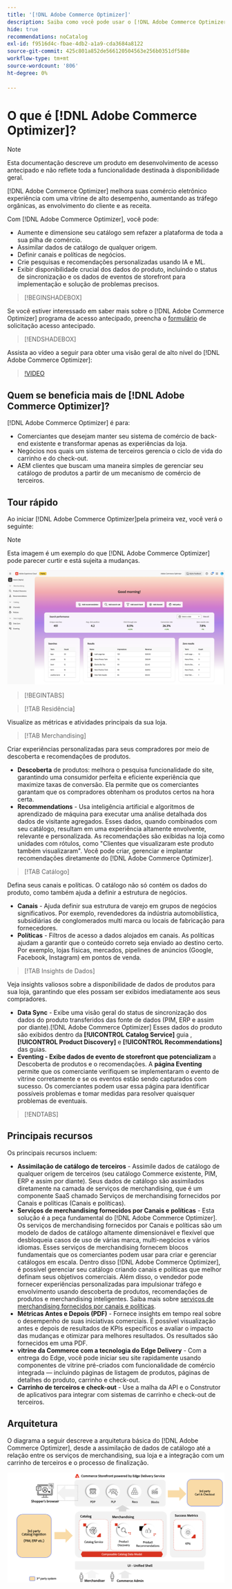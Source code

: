 ```yaml
---
title: '[!DNL Adobe Commerce Optimizer]'
description: Saiba como você pode usar o [!DNL Adobe Commerce Optimizer] para fornecer uma vitrine rápida e eficiente com um catálogo escalável que permite otimizar seu back-end de comércio eletrônico existente, aumentando o tráfego e aumentando o engajamento e a conversão.
hide: true
recommendations: noCatalog
exl-id: f9516d4c-fbae-4db2-a1a9-cda3684a8122
source-git-commit: 425c801a852de566120504563e256b0351df588e
workflow-type: tm+mt
source-wordcount: '806'
ht-degree: 0%

---
```


# O que é [!DNL Adobe Commerce Optimizer]?

>[!NOTE]
>
>Esta documentação descreve um produto em desenvolvimento de acesso antecipado e não reflete toda a funcionalidade destinada à disponibilidade geral.

[!DNL Adobe Commerce Optimizer] melhora suas comércio eletrônico experiência com uma vitrine de alto desempenho, aumentando as tráfego orgânicas, as envolvimento do cliente e as receita.

Com [!DNL Adobe Commerce Optimizer], você pode:

- Aumente e dimensione seu catálogo sem refazer a plataforma de toda a sua pilha de comércio.
- Assimilar dados de catálogo de qualquer origem.
- Definir canais e políticas de negócios.
- Crie pesquisas e recomendações personalizadas usando IA e ML.
- Exibir disponibilidade crucial dos dados do produto, incluindo o status de sincronização e os dados de eventos de storefront para implementação e solução de problemas precisos.

>[!BEGINSHADEBOX]

Se você estiver interessado em saber mais sobre o [!DNL Adobe Commerce Optimizer] programa de acesso antecipado, preencha o [formulário](https://forms.office.com/Pages/ResponsePage.aspx?id=Wht7-jR7h0OUrtLBeN7O4WOxhjY2doZPikS2hIbfmL5UMlhTMTYzVDhPQVFNTUFYUjJHNlRKTE5TWS4u) de solicitação acesso antecipado.

>[!ENDSHADEBOX]

Assista ao vídeo a seguir para obter uma visão geral de alto nível do [!DNL Adobe Commerce Optimizer]:

>[!VIDEO](https://video.tv.adobe.com/v/3450468?captions=por_br)

## Quem se beneficia mais de [!DNL Adobe Commerce Optimizer]?

[!DNL Adobe Commerce Optimizer] é para:

- Comerciantes que desejam manter seu sistema de comércio de back-end existente e transformar apenas as experiências da loja.
- Negócios nos quais um sistema de terceiros gerencia o ciclo de vida do carrinho e do check-out.
- AEM clientes que buscam uma maneira simples de gerenciar seu catálogo de produtos a partir de um mecanismo de comércio de terceiros.

## Tour rápido

Ao iniciar [!DNL Adobe Commerce Optimizer]pela primeira vez, você verá o seguinte:

>[!NOTE]
>
>Esta imagem é um exemplo do que [!DNL Adobe Commerce Optimizer] pode parecer curtir e está sujeita a mudanças.

![[!DNL Adobe Commerce Optimizer] UI](./assets/user-interface.png)

>[!BEGINTABS]

>[!TAB Residência]

Visualize as métricas e atividades principais da sua loja.

>[!TAB Merchandising]

Criar experiências personalizadas para seus compradores por meio de descoberta e recomendações de produtos.

- **Descoberta** de produtos: melhora o pesquisa funcionalidade do site, garantindo uma consumidor perfeita e eficiente experiência que maximize taxas de conversão. Ela permite que os comerciantes garantam que os compradores obtenham os produtos certos na hora certa.
- **Recommendations** - Usa inteligência artificial e algoritmos de aprendizado de máquina para executar uma análise detalhada dos dados de visitante agregados. Esses dados, quando combinados com seu catálogo, resultam em uma experiência altamente envolvente, relevante e personalizada. As recomendações são exibidas na loja como unidades com rótulos, como &quot;Clientes que visualizaram este produto também visualizaram&quot;. Você pode criar, gerenciar e implantar recomendações diretamente do [!DNL Adobe Commerce Optimizer].

>[!TAB Catálogo]

Defina seus canais e políticas. O catálogo não só contém os dados do produto, como também ajuda a definir a estrutura de negócios.

- **Canais** - Ajuda definir sua estrutura de varejo em grupos de negócios significativos. Por exemplo, revendedores da indústria automobilística, subsidiárias de conglomerados multi marca ou locais de fabricação para fornecedores.
- **Políticas** - Filtros de acesso a dados alojados em canais. As políticas ajudam a garantir que o conteúdo correto seja enviado ao destino certo. Por exemplo, lojas físicas, mercados, pipelines de anúncios (Google, Facebook, Instagram) em pontos de venda.

>[!TAB Insights de Dados]

Veja insights valiosos sobre a disponibilidade de dados de produtos para sua loja, garantindo que eles possam ser exibidos imediatamente aos seus compradores.

- **Data Sync** - Exibe uma visão geral do status de sincronização dos dados do produto transferidos das fonte de dados (PIM, ERP e assim por diante).[!DNL Adobe Commerce Optimizer] Esses dados do produto são exibidos dentro da **[!UICONTROL Catalog Service]** guia , **[!UICONTROL Product Discovery]** e **[!UICONTROL Recommendations]** das guias.
- **Eventing - Exibe dados de evento de storefront que potencializam** a Descoberta de produtos e o recomendações. A **página Eventing** permite que os comerciante verifiquem se implementaram o evento de vitrine corretamente e se os eventos estão sendo capturados com sucesso. Os comerciantes podem usar essa página para identificar possíveis problemas e tomar medidas para resolver quaisquer problemas de eventuais.

>[!ENDTABS]

## Principais recursos

Os principais recursos incluem:

- **Assimilação de catálogo de terceiros** - Assimile dados de catálogo de qualquer origem de terceiros (seu catálogo Commerce existente, PIM, ERP e assim por diante). Seus dados de catálogo são assimilados diretamente na camada de serviços de merchandising, que é um componente SaaS chamado Serviços de merchandising fornecidos por Canais e políticas (Canais e políticas).
- **Serviços de merchandising fornecidos por Canais e políticas** - Esta solução é a peça fundamental do [!DNL Adobe Commerce Optimizer]. Os serviços de merchandising fornecidos por Canais e políticas são um modelo de dados de catálogo altamente dimensionável e flexível que desbloqueia casos de uso de várias marca, multi-negócios e vários idiomas. Esses serviços de merchandising fornecem blocos fundamentais que os comerciantes podem usar para criar e gerenciar catálogos em escala. Dentro disso [!DNL Adobe Commerce Optimizer], é possível gerenciar seu catálogo criando canais e políticas que melhor definam seus objetivos comerciais. Além disso, o vendedor pode fornecer experiências personalizadas para impulsionar tráfego e envolvimento usando descoberta de produtos, recomendações de produtos e merchandising inteligentes. Saiba mais sobre [serviços de merchandising fornecidos por canais e políticas](./merchandising/overview.md).
- **Métricas Antes e Depois (PDF)** - Fornece insights em tempo real sobre o desempenho de suas iniciativas comerciais. É possível visualização antes e depois de resultados de KPIs específicos e avaliar o impacto das mudanças e otimizar para melhores resultados. Os resultados são fornecidos em uma PDF.
- **vitrine da Commerce com a tecnologia do Edge Delivery** - Com a entrega do Edge, você pode iniciar seu site rapidamente usando componentes de vitrine pré-criados com funcionalidade de comércio integrada — incluindo páginas de listagem de produtos, páginas de detalhes do produto, carrinho e check-out.
- **Carrinho de terceiros e check-out** - Use a malha da API e o Construtor de aplicativos para integrar com sistemas de carrinho e check-out de terceiros.

## Arquitetura

O diagrama a seguir descreve a arquitetura básica do [!DNL Adobe Commerce Optimizer], desde a assimilação de dados de catálogo até a relação entre os serviços de merchandising, sua loja e a integração com um carrinho de terceiros e o processo de finalização.

![[!DNL Adobe Commerce Optimizer] Arquitetura](./assets/architecture.png)
